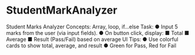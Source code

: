 # StudentMarkAnalyzer

Student Marks Analyzer Concepts: 
Array, loop, if…else Task: 
● Input 5 marks from the user (via input fields). 
● On button click, 
display: ■ Total ■ Average ■ Result (Pass/Fail) based on average 
UI Tips: 
● Use colorful cards to show total, average, and result 
● Green for Pass, Red for Fail 
